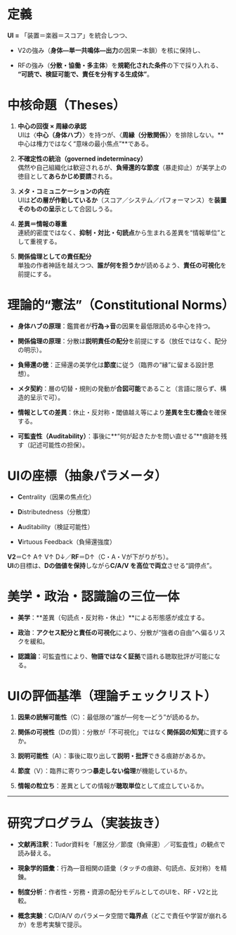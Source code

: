 # 定義

**UI =** 「装置＝楽器＝スコア」を統合しつつ、

- V2の強み（**身体—単一共鳴体—出力**の因果一本鎖）を核に保持し、
    
- RFの強み（**分散・協働・多主体**）を**規範化された条件**の下で採り入れる、  
    **“可読で、検証可能で、責任を分有する生成体”**。
    

# 中核命題（Theses）

1. **中心の回復 × 周縁の承認**  
    UIは〈**中心（身体ハブ）**〉を持つが、〈**周縁（分散関係）**〉を排除しない。**中心は権力ではなく“意味の最小焦点”**である。
    
2. **不確定性の統治（governed indeterminacy）**  
    偶然や自己組織化は歓迎されるが、**負帰還的な節度**（暴走抑止）が美学上の徳目として**あらかじめ要請**される。
    
3. **メタ・コミュニケーションの内在**  
    UIは**どの層が作動しているか**（スコア／システム／パフォーマンス）を**装置そのものの呈示**として合図しうる。
    
4. **差異＝情報の尊重**  
    連続的密度ではなく、**抑制・対比・句読点**から生まれる差異を“情報単位”として重視する。
    
5. **関係倫理としての責任配分**  
    単独の作者神話を越えつつ、**誰が何を担うか**が読めるよう、**責任の可視化**を前提にする。
    


# 理論的“憲法”（Constitutional Norms）

- **身体ハブの原理**：鑑賞者が**行為→音**の因果を最低限読める中心を持つ。
    
- **関係倫理の原理**：分散は**説明責任の配分**を前提にする（放任ではなく、配分の明示）。
    
- **負帰還の徳**：正帰還の美学化は**節度**に従う（臨界の“縁”に留まる設計思想）。
    
- **メタ契約**：層の切替・規則の発動が**合図可能**であること（言語に限らず、構造的呈示で可）。
    
- **情報としての差異**：休止・反対称・閾値越え等により**差異を生む機会**を確保する。
    
- **可監査性（Auditability）**：事後に**“何が起きたかを問い直せる”**痕跡を残す（記述可能性の担保）。
    

# UIの座標（抽象パラメータ）

- **C**entrality（因果の焦点化）
    
- **D**istributedness（分散度）
    
- **A**uditability（検証可能性）
    
- **V**irtuous Feedback（負帰還強度）
    

**V2**＝C↑ A↑ V↑ D↓／**RF**＝D↑（C・A・Vが下がりがち）。  
**UI**の目標は、**Dの価値を保持**しながら**C/A/V を高位で両立**させる“調停点”。


# 美学・政治・認識論の三位一体

- **美学**：**差異（句読点・反対称・休止）**による形態感が成立する。
    
- **政治**：**アクセス配分と責任の可視化**により、分散が“強者の自由”へ偏るリスクを緩和。
    
- **認識論**：可監査性により、**物語ではなく証拠**で語れる聴取批評が可能になる。
    


# UIの評価基準（理論チェックリスト）

1. **因果の読解可能性**（C）：最低限の“誰が—何を—どう”が読めるか。
    
2. **関係の可視性**（Dの質）：分散が「不可視化」ではなく**関係図の知覚**に資するか。
    
3. **説明可能性**（A）：事後に取り出して**説明・批評**できる痕跡があるか。
    
4. **節度**（V）：臨界に寄りつつ**暴走しない倫理**が機能しているか。
    
5. **情報の粒立ち**：差異としての情報が**聴取単位**として成立しているか。
    
    

---

# 研究プログラム（実装抜き）

- **文献再注釈**：Tudor資料を「層区分／節度（負帰還）／可監査性」の観点で読み替える。
    
- **現象学的語彙**：行為—音相関の語彙（タッチの痕跡、句読点、反対称）を精錬。
    
- **制度分析**：作者性・労務・資源の配分モデルとしてのUIを、RF・V2と比較。
    
- **概念実験**：C/D/A/V のパラメータ空間で**臨界点**（どこで責任や学習が崩れるか）を思考実験で提示。

